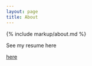 ```yaml
---
layout: page
title: About
---
```

{% include markup/about.md %}
<br><p>See my resume here</p><a href="{{ site.baseurl }}/resume">here</a>
